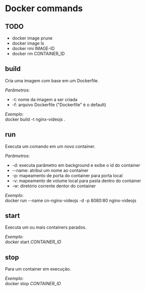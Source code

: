 # Docker commands

## TODO
* docker image prune
* docker image ls
* docker rmi IMAGE-ID
* docker rm CONTAINER_ID

## build

Cria uma imagem com base em um Dockerfile.

*Parâmetros*:   
* -t: nome da imagem a ser criada   
* -f: arquivo Dockerfile ("Dockerfile" é o default)   

*Exemplo*:  
docker build -t nginx-videojs .

## run

Executa um comando em um novo container.

*Parâmetros*:   
* -d: executa parâmetro em background e exibe o id do container
* --name: atribui um nome ao container
* -p: mapeamento de porta do container para porta local
* -v: mapeamento de volume local para pasta dentro do container
* -w: diretório corrente dentor do container

*Exemplo*:  
docker run --name cn-nginx-videojs -d -p 8080:80 nginx-videojs

## start

Executa um ou mais containers parados.

*Exemplo*:  
docker start *CONTAINER_ID*

## stop

Para um container em execução.

*Exemplo*:  
docker stop *CONTAINER_ID*

